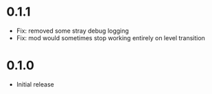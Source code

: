 # 0.1.1

- Fix: removed some stray debug logging
- Fix: mod would sometimes stop working entirely on level transition

# 0.1.0

- Initial release
